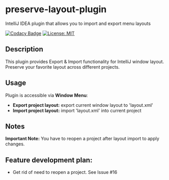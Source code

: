 # preserve-layout-plugin
IntelliJ IDEA plugin that allows you to import and export menu layouts

[![Codacy Badge](https://api.codacy.com/project/badge/Grade/15d39900a3ce45a9bf564087bab81f82)](https://www.codacy.com/app/vagiz.d/preserve-layout-plugin?utm_source=github.com&amp;utm_medium=referral&amp;utm_content=vduseev/preserve-layout-plugin&amp;utm_campaign=Badge_Grade)
[![License: MIT](https://img.shields.io/badge/License-MIT-yellow.svg)](https://opensource.org/licenses/MIT)

## Description
This plugin provides Export & Import functionality for IntelliJ window layout.
Preserve your favorite layout across different projects.

## Usage
Plugin is accessible via <b>Window Menu</b>:
* **Export project layout:** export current window layout to 'layout.xml'
* **Import project layout:** import 'layout.xml' into current project

## Notes
**Important Note:** You have to reopen a project after layout import to apply changes.

## Feature development plan:
* Get rid of need to reopen a project. See Issue #16
